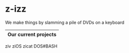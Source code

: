 # z-izz

We make things by slamming a pile of DVDs on a keyboard

Our current projects|
--------------------|
ziv
ziOS
zicat
DOS#BASH
